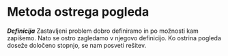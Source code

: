 # Metoda ostrega pogleda

**_Definicija_** Zastavljeni problem dobro definiramo in po možnosti kam zapišemo. Nato se ostro
zagledamo v njegovo definicijo. Ko ostrina pogleda doseže določeno stopnjo, se nam posveti rešitev.
